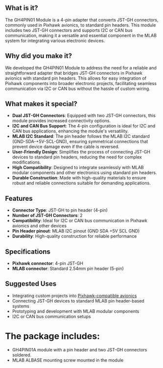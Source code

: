 ## What is it?
The GH4PIN01 Module is a 4-pin adapter that converts JST-GH connectors, commonly used in Pixhawk avionics, to standard pin headers. This module includes two JST-GH connectors and supports I2C or CAN bus communication, making it a versatile and essential component in the MLAB system for integrating various electronic devices.

## Why did you make it?
We developed the GH4PIN01 Module to address the need for a reliable and straightforward adapter that bridges JST-GH connectors in Pixhawk avionics with standard pin headers. This allows for easy integration of Pixhawk components into broader electronic projects, facilitating seamless communication via I2C or CAN bus without the hassle of custom wiring.

## What makes it special?
- **Dual JST-GH Connectors**: Equipped with two JST-GH connectors, this module provides increased connectivity options.
- **I2C and CAN Bus Support**: The 4-pin configuration is ideal for I2C and CAN bus applications, enhancing the module's versatility.
- **MLAB I2C Standard**: The pin header follows the MLAB I2C standard (GND-SDA-+5V-SCL-GND), ensuring symmetrical connections that prevent device damage even if the cable is reversed.
- **User-Friendly Design**: Simplifies the process of connecting JST-GH devices to standard pin headers, reducing the need for complex modifications.
- **High Compatibility**: Designed to integrate seamlessly with MLAB modular components and other electronics using standard pin headers.
- **Durable Construction**: Made with high-quality materials to ensure robust and reliable connections suitable for demanding applications.

## Features
- **Connector Type**: JST-GH to pin header (4-pin)
- **Number of JST-GH Connectors**: 2
- **Compatibility**: Ideal for I2C or CAN bus communication in Pixhawk avionics and other devices
- **Pin Header pinout**: MLAB I2C pinout (GND SDA +5V SCL GND)
- **Durability**: High-quality construction for reliable performance

## Specifications
- **Pixhawk connector**: 4-pin JST-GH
- **MLAB connector**: Standard 2.54mm pin header (5-pin)

## Suggested Uses
- Integrating custom projects into [Pixhawk-compatible avionics](https://www.tindie.com/stores/thunderfly/)
- Connecting JST-GH devices to standard MLAB pin header-based systems
- Prototyping and development with MLAB modular components
- I2C or CAN bus communication setups

# The package includes:
- GH4PIN01A module with a pin header and two JST-GH connectors soldered.
- MLAB ALBASE mounting screw mounted in the module
